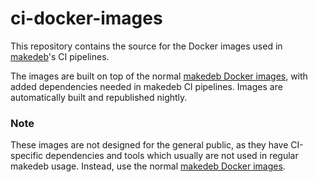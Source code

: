 # ci-docker-images
This repository contains the source for the Docker images used in [makedeb](/makedeb/makedeb)'s CI pipelines.

The images are built on top of the normal [makedeb Docker images](https://docs.makedeb.org/home/installing/docker/), with added dependencies needed in makedeb CI pipelines. Images are automatically built and republished nightly.

### Note
These images are not designed for the general public, as they have CI-specific dependencies and tools which usually are not used in regular makedeb usage.
Instead, use the normal [makedeb Docker images](https://docs.makedeb.org/home/installing/docker/).
